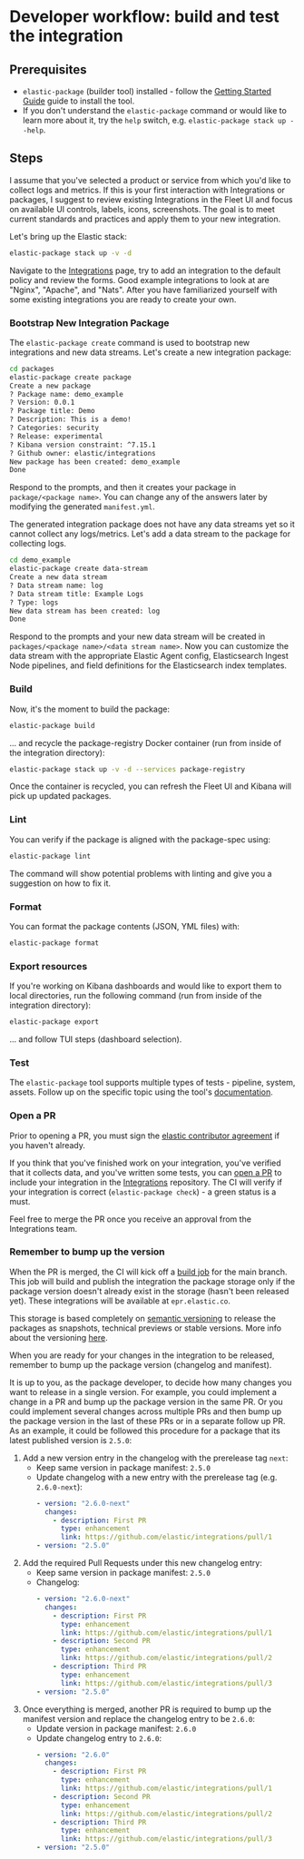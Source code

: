 # Developer workflow: build and test the integration

## Prerequisites

* `elastic-package` (builder tool) installed - follow the [Getting Started Guide](https://github.com/elastic/elastic-package#getting-started) guide to install the tool.
* If you don't understand the `elastic-package` command or would like to learn more about it, try the `help` switch, e.g. `elastic-package stack up --help`.

## Steps

I assume that you've selected a product or service from which you'd like to collect logs and metrics. If this is your
first interaction with Integrations or packages, I suggest to review existing Integrations in the Fleet UI and focus on
available UI controls, labels, icons, screenshots. The goal is to meet current standards and practices and apply them
to your new integration.

Let's bring up the Elastic stack:

```bash
elastic-package stack up -v -d
```

Navigate to the [Integrations](http://localhost:5601/app/fleet#/integration) page, try to add an integration to the default
policy and review the forms. Good example integrations to look at are "Nginx", "Apache", and "Nats". After you have
familiarized yourself with some existing integrations you are ready to create your own.

### Bootstrap New Integration Package

The `elastic-package create` command is used to bootstrap new integrations and
new data streams. Let's create a new integration package:

```bash
cd packages
elastic-package create package
Create a new package
? Package name: demo_example
? Version: 0.0.1
? Package title: Demo
? Description: This is a demo!
? Categories: security
? Release: experimental
? Kibana version constraint: ^7.15.1
? Github owner: elastic/integrations
New package has been created: demo_example
Done
```

Respond to the prompts, and then it creates your package in `package/<package
name>`. You can change any of the answers later by modifying the generated
`manifest.yml`.

The generated integration package does not have any data streams yet so it
cannot collect any logs/metrics. Let's add a data stream to the package for
collecting logs.

```bash
cd demo_example
elastic-package create data-stream
Create a new data stream
? Data stream name: log
? Data stream title: Example Logs
? Type: logs
New data stream has been created: log
Done
```

Respond to the prompts and your new data stream will be created in
`packages/<package name>/<data stream name>`. Now you can customize the data
stream with the appropriate Elastic Agent config, Elasticsearch Ingest Node
pipelines, and field definitions for the Elasticsearch index templates.

### Build

Now, it's the moment to build the package:

```bash
elastic-package build
```

... and recycle the package-registry Docker container (run from inside of the integration directory):

```bash
elastic-package stack up -v -d --services package-registry
```

Once the container is recycled, you can refresh the Fleet UI and Kibana will pick up updated packages.

### Lint

You can verify if the package is aligned with the package-spec using:

```bash
elastic-package lint
```

The command will show potential problems with linting and give you a suggestion on how to fix it.

### Format

You can format the package contents (JSON, YML files) with:

```bash
elastic-package format
```

### Export resources

If you're working on Kibana dashboards and would like to export them to local directories, run the following command
(run from inside of the integration directory):

```bash
elastic-package export
```

... and follow TUI steps (dashboard selection).

### Test

The `elastic-package` tool supports multiple types of tests - pipeline, system, assets. Follow up on the specific topic
using the tool's [documentation](https://github.com/elastic/elastic-package/tree/master/docs/howto).

### Open a PR

Prior to opening a PR, you must sign the [elastic contributor agreement](https://www.elastic.co/contributor-agreement) if you haven't already.

If you think that you've finished work on your integration, you've verified that it collects data, and you've written some tests,
you can [open a PR](https://github.com/elastic/integrations/compare) to include your integration in the [Integrations](https://github.com/elastic/integrations) repository.
The CI will verify if your integration is correct (`elastic-package check`) - a green status is a must.

Feel free to merge the PR once you receive an approval from the Integrations team.

### Remember to bump up the version

When the PR is merged, the CI will kick off a [build job](../.ci/Jenkinsfile) for the main branch. This job will build and publish the integration
the package storage only if the package version doesn't already exist in the storage (hasn't been released yet).
These integrations will be available at `epr.elastic.co`.

This storage is based completely on [semantic versioning](https://semver.org) to release the packages as snapshots, technical previews or stable versions.
More info about the versioning [here](https://github.com/elastic/elastic-package/blob/main/docs/howto/use_package_storage_v2.md#prerelease-and-stable-version).

When you are ready for your changes in the integration to be released, remember to bump up the package version (changelog and manifest).

It is up to you, as the package developer, to decide how many changes you want to release in a single version.
For example, you could implement a change in a PR and bump up the package version in the same PR. Or you could
implement several changes across multiple PRs and then bump up the package version in the last of these PRs
or in a separate follow up PR. As an example, it could be followed this procedure for a package that its latest published version is `2.5.0`:

1. Add a new version entry in the changelog with the prerelease tag `next`:
    - Keep same version in package manifest: `2.5.0`
    - Update changelog with a new entry with the prerelease tag (e.g. `2.6.0-next`):
      ```yaml
      - version: "2.6.0-next"
        changes:
          - description: First PR
            type: enhancement
            link: https://github.com/elastic/integrations/pull/1
      - version: "2.5.0"
      ```
2. Add the required Pull Requests under this new changelog entry:
    - Keep same version in package manifest: `2.5.0`
    - Changelog:
      ```yaml
      - version: "2.6.0-next"
        changes:
          - description: First PR
            type: enhancement
            link: https://github.com/elastic/integrations/pull/1
          - description: Second PR
            type: enhancement
            link: https://github.com/elastic/integrations/pull/2
          - description: Third PR
            type: enhancement
            link: https://github.com/elastic/integrations/pull/3
      - version: "2.5.0"
      ```
3. Once everything is merged, another PR is required to bump up the manifest version and replace the changelog entry to be `2.6.0`:
    - Update version in package manifest: `2.6.0`
    - Update changelog entry to `2.6.0`:
      ```yaml
      - version: "2.6.0"
        changes:
          - description: First PR
            type: enhancement
            link: https://github.com/elastic/integrations/pull/1
          - description: Second PR
            type: enhancement
            link: https://github.com/elastic/integrations/pull/2
          - description: Third PR
            type: enhancement
            link: https://github.com/elastic/integrations/pull/3
      - version: "2.5.0"
      ```
